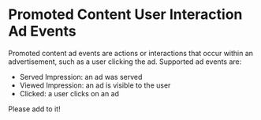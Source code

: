 # Promoted Content User Interaction Ad Events

Promoted content ad events are actions or interactions that occur within an advertisement, such as a user clicking the ad. Supported ad events are:

- Served Impression: an ad was served
- Viewed Impression: an ad is visible to the user
- Clicked: a user clicks on an ad


Please add to it!
